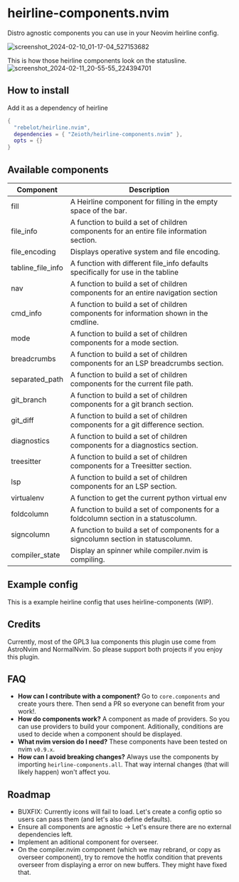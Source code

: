 # heirline-components.nvim
Distro agnostic components you can use in your Neovim heirline config.

![screenshot_2024-02-10_01-17-04_527153682](https://github.com/Zeioth/heirline-components.nvim/assets/3357792/5b1e8dd7-3ae2-4a45-ba79-b0efd2ae6076)

This is how those heirline components look on the statusline.
![screenshot_2024-02-11_20-55-55_224394701](https://github.com/Zeioth/heirline-components.nvim/assets/3357792/3ce6a449-4a9e-4e20-bb00-51df8e25a616)

## How to install
Add it as a dependency of heirline

```lua
{
  "rebelot/heirline.nvim",
  dependencies = { "Zeioth/heirline-components.nvim" },
  opts = {}
}
```

## Available components

| Component | Description |
|-----------|-------------|
| fill | A Heirline component for filling in the empty space of the bar. |
| file_info | A function to build a set of children components for an entire file information section. |
| file_encoding | Displays operative system and file encoding. |
| tabline_file_info | A function with different file_info defaults specifically for use in the tabline |
| nav | A function to build a set of children components for an entire navigation section |
| cmd_info | A function to build a set of children components for information shown in the cmdline. |
| mode | A function to build a set of children components for a mode section. |
| breadcrumbs | A function to build a set of children components for an LSP breadcrumbs section. |
| separated_path | A function to build a set of children components for the current file path. |
| git_branch | A function to build a set of children components for a git branch section. |
| git_diff | A function to build a set of children components for a git difference section. |
| diagnostics | A function to build a set of children components for a diagnostics section. |
| treesitter | A function to build a set of children components for a Treesitter section. |
| lsp | A function to build a set of children components for an LSP section. |
| virtualenv | A function to get the current python virtual env |
| foldcolumn | A function to build a set of components for a foldcolumn section in a statuscolumn. |
| signcolumn | A function to build a set of components for a signcolumn section in statuscolumn. |
| compiler_state | Display an spinner while compiler.nvim is compiling. |

## Example config
This is a example heirline config that uses heirline-components (WIP).

## Credits
Currently, most of the GPL3 lua components this plugin use come from AstroNvim and NormalNvim. So please support both projects if you enjoy this plugin.

## FAQ
* **How can I contribute with a component?** Go to `core.components` and create yours there. Then send a PR so everyone can benefit from your work!.
* **How do components work?** A component as made of providers. So you can use providers to build your component. Aditionally, conditions are used to decide when a component should be displayed.
* **What nvim version do I need?** These components have been tested on nvim `v0.9.x`.
* **How can I avoid breaking changes?** Always use the components by importing `heirline-components.all`. That way internal changes (that will likely happen) won't affect you.

## Roadmap
* BUXFIX: Currently icons will fail to load. Let's create a config optio so users can pass them (and let's also define defaults).
* Ensure all components are agnostic → Let's ensure there are no external dependencies left.
* Implement an aditional component for overseer.
* On the compiler.nvim component (which we may rebrand, or copy as overseer component), try to remove the hotfix condition that prevents overseer from displaying a error on new buffers. They might have fixed that.
